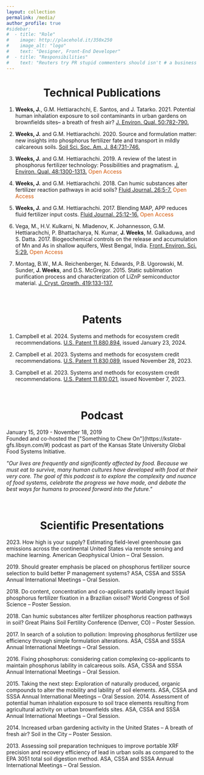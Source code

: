 ```yaml
---
layout: collection
permalink: /media/
author_profile: true
#sidebar:
#  - title: "Role"
#    image: http://placehold.it/350x250
#    image_alt: "logo"
#    text: "Designer, Front-End Developer"
#  - title: "Responsibilities"
#    text: "Reuters try PR stupid commenters should isn't # a business model"
---
```


<h1 align="center"> Technical Publications </h1>

1)	**Weeks, J.**, G.M. Hettiarachchi, E. Santos, and J. Tatarko. 2021. Potential human inhalation exposure to soil contaminants in urban gardens on brownfields sites– a breath of fresh air? [J. Environ. Qual. 50:782-790.](https://acsess.onlinelibrary.wiley.com/doi/abs/10.1002/jeq2.20208)

2)	**Weeks, J.** and G.M. Hettiarachchi. 2020. Source and formulation matter: new insights into phosphorus fertilizer fate and transport in mildly calcareous soils. [Soil Sci. Soc. Am. J. 84:731-746.](https://acsess.onlinelibrary.wiley.com/doi/abs/10.1002/saj2.20054)

3)	**Weeks, J.** and G.M. Hettiarachchi. 2019. A review of the latest in phosphorus fertilizer technology: Possibilities and pragmatism. [J. Environ. Qual. 48:1300-1313.](https://acsess.onlinelibrary.wiley.com/doi/full/10.2134/jeq2019.02.0067) <span style="color:#D35400">Open Access</span>

4)	**Weeks, J.** and G.M. Hettiarachchi. 2018. Can humic substances alter fertilizer reaction pathways in acid soils? [Fluid Journal. 26:5-7.](https://fluidfertilizer.org/wp-content/uploads/2018/08/Su18-A1.pdf) <span style="color:#D35400">Open Access</span>

5)	**Weeks, J.** and G.M. Hettiarachchi. 2017. Blending MAP, APP reduces fluid fertilizer input costs. [Fluid Journal. 25:12-16.](https://fluidfertilizer.org/wp-content/uploads/2017/03/W17-A3.pdf) <span style="color:#D35400">Open Access</span>

6)	Vega, M., H.V. Kulkarni, N. Mladenov, K. Johannesson, G.M. Hettiarachchi, P. Bhattacharya, N. Kumar, **J. Weeks**, M. Galkaduwa, and S. Datta. 2017. Biogeochemical controls on the release and accumulation of Mn and As in shallow aquifers, West Bengal, India. [Front. Environ. Sci. 5:29.](https://www.frontiersin.org/journals/environmental-science/articles/10.3389/fenvs.2017.00029/full) <span style="color:#D35400">Open Access</span>

7)	Montag, B.W., M.A. Reichenberger, N. Edwards, P.B. Ugorowski, M. Sunder, **J. Weeks**, and D.S. McGregor. 2015. Static sublimation purification process and characterization of LiZnP semiconductor material. [J. Cryst. Growth. 419:133-137.](https://www.sciencedirect.com/science/article/abs/pii/S0022024815001980)

<br>

<h1 align="center"> Patents </h1>

1)	Campbell et al. 2024. Systems and methods for ecosystem credit recommendations. 
[U.S. Patent 11,880,894](https://patentcenter.uspto.gov/applications/17900428), issued January 23, 2024.

2)	Campbell et al. 2023. Systems and methods for ecosystem credit recommendations. 
[U.S. Patent 11,830,089](https://patentcenter.uspto.gov/applications/18166639), issued November 28, 2023.

3)	Campbell et al. 2023. Systems and methods for ecosystem credit recommendations. 
[U.S. Patent 11,810,021](https://patentcenter.uspto.gov/applications/18166640), issued November 7, 2023.

<br>

<h1 align="center"> Podcast </h1>
January 15, 2019 - November 18, 2019 <br>
Founded and co-hosted the ["Something to Chew On"](https://kstate-gfs.libsyn.com/#) podcast as part of the Kansas State University Global Food Systems Initiative. 

*"Our lives are frequently and significantly affected by food. Because we must eat to survive, many human cultures have developed with food at their very core. The goal of this podcast is to explore the complexity and nuance of food systems, celebrate the progress we have made, and debate the best ways for humans to proceed forward into the future."* 

<br>

<h1 align="center"> Scientific Presentations </h1>

2023\. How high is your supply? Estimating field-level greenhouse gas emissions across the continental United States via remote sensing and machine learning. American Geophysical Union – Oral Session.

2019\. Should greater emphasis be placed on phosphorus fertilizer source selection to build better P management systems? ASA, CSSA and SSSA Annual International Meetings – Oral Session.

2018\. Do content, concentration and co-applicants spatially impact liquid phosphorus 		         fertilizer fixation in a Brazilian oxisol? World Congress of Soil Science – Poster Session.

2018\. Can humic substances alter fertilizer phosphorus reaction pathways in soil? Great Plains Soil Fertility Conference (Denver, CO) – Poster Session.

2017\. In search of a solution to pollution: Improving phosphorus fertilizer use efficiency through simple formulation alterations. ASA, CSSA and SSSA Annual International Meetings – Oral Session.

2016\. Fixing phosphorus: considering cation complexing co-applicants to maintain phosphorus lability in calcareous soils. ASA, CSSA and SSSA Annual International Meetings – Oral Session.

2015\. Taking the next step: Exploration of naturally produced, organic compounds to alter the mobility and lability of soil elements. ASA, CSSA and SSSA Annual International Meetings – Oral Session.
2014\. Assessment of potential human inhalation exposure to soil trace elements resulting from agricultural activity on urban brownfields sites. ASA, CSSA and SSSA Annual International Meetings – Oral Session.

2014\. Increased urban gardening activity in the United States – A breath of fresh air? Soil in the City – Poster Session.

2013\. Assessing soil preparation techniques to improve portable XRF precision and recovery efficiency of lead in urban soils as compared to the EPA 3051 total soil digestion method. ASA, CSSA and SSSA Annual International Meetings – Oral Session.
